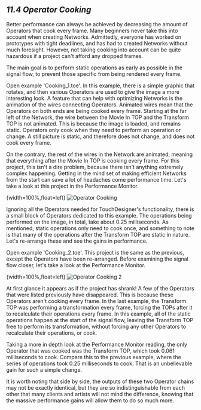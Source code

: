 ## *11.4 Operator Cooking*

Better performance can always be achieved by decreasing the amount of Operators that cook every frame. Many beginners never take this into account when creating Networks. Admittedly, everyone has worked on prototypes with tight deadlines, and has had to created Networks without much foresight. However, not taking cooking into account can be quite hazardous if a project can't afford any dropped frames.

The main goal is to perform static operations as early as possible in the signal flow, to prevent those specific from being rendered every frame.

Open example 'Cooking\_1.toe'. In this example, there is a simple graphic that rotates, and then various Operators are used to give the image a more interesting look. A feature that can help with optimizing Networks is the animation of the wires connecting Operators. Animated wires mean that the Operators on both ends are being cooked every frame. Starting at the far left of the Network, the wire between the Movie In TOP and the Transform TOP is not animated. This is because the image is loaded, and remains static. Operators only cook when they need to perform an operation or change. A still picture is static, and therefore does not change, and does not cook every frame. 

On the contrary, the rest of the wires in the Network are animated, meaning that everything after the Movie In TOP is cooking every frame. For this project, this isn't a dire problem, because there isn't anything extremely complex happening. Getting in the mind set of making efficient Networks from the start can save a lot of headaches come performance time. Let's take a look at this project in the Performance Monitor. 

{width=100%,float=left}
![Operator Cooking](images/11.4/operator-cooking-1.png)

Ignoring all the Operators needed for TouchDesigner's functionality, there is a small block of Operators dedicated to this example. The operations being performed on the image, in total, take about 0.25 milliseconds. As mentioned, static operations only need to cook once, and something to note is that many of the operations after the Transform TOP are  static in nature. Let's re-arrange these and see the gains in performance.

Open example 'Cooking\_2.toe'. This project is the same as the previous, except the Operators have been re-arranged. Before examining the signal flow closer, let's take a look at the Performance Monitor.

{width=100%,float=left}
![Operator Cooking 2](images/11.4/operator-cooking-2.png)

At first glance it appears as if the project has shrank! A few of the Operators that were listed previously have disappeared. This is because these Operators aren't cooking every frame. In the last example, the Transform TOP was performing a transformation every frame, forcing the TOPs after it to recalculate their operations every frame. In this example, all of the static operations happen at the start of the signal flow, leaving the Transform TOP free to perform its transformation, without forcing any other Operators to recalculate their operations, or cook.

Taking a more in depth look at the Performance Monitor reading, the only Operator that was cooked was the Transform TOP, which took 0.061 milliseconds to cook. Compare this to the previous example, where the series of operations took 0.25 milliseconds to cook. That is an unbelievable gain for such a simple change.

It is worth noting that side by side, the outputs of these two Operator chains may not be exactly identical, but they are so indistinguishable from each other that many clients and artists will not mind the difference, knowing that the massive performance gains will allow them to do so much more.